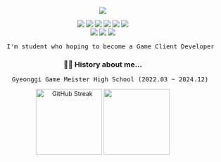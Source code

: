 <div align="center">

<a href="https://github.com/ehdbs28"><img src="https://hits.seeyoufarm.com/api/count/incr/badge.svg?url=https%3A%2F%2Fgithub.com%2Fehdbs28&count_bg=%23000000&title_bg=%23000000&icon=github.svg&icon_color=%23E7E7E7&title=GitHub&edge_flat=false)"/></a>

<img src="https://img.shields.io/badge/C++-00599C?style=badge&logo=cplusplus&logoColor=white"/> <img src="https://img.shields.io/badge/C Sharp-239120?style=badge&logo=csharp&logoColor=white"/>  <img src="https://img.shields.io/badge/TypeScript-3178C6?style=badge&logo=typescript&logoColor=white"/> <img src="https://img.shields.io/badge/UNITY-111111?style=badge&logo=Unity&logoColor=white"/> <img src="https://img.shields.io/badge/UE5-111111?style=badge&logo=unrealengine&logoColor=white"/> <img src="https://img.shields.io/badge/GIT-F05032?style=badge&logo=git&logoColor=white"/><br><a href="https://www.youtube.com/channel/UCTJ55O2NQrO8RFE7ThoKDqA"><img src="https://img.shields.io/badge/Youtube-FF0000?style=badge&logo=youtube&logoColor=white"/></a> <a href="https://velog.io/@ehdbs28/series"><img src="https://img.shields.io/badge/ehdbs28.log-3DDC84?style=badge&logo=Velog&logoColor=white"/></a> <a href="https://ehdbs28.itch.io/"><img src="https://img.shields.io/badge/itch.io-FA5C5C?style=badge&logo=itch.io&logoColor=white"/></a>

<pre>
    I'm student who hoping to become a Game Client Developer / Game Engine Developer
</pre>

### 👨‍💻 History about me...

<pre>
    Gyeonggi Game Meister High School (2022.03 ~ 2024.12)
</pre>

<a href="https://git.io/streak-stats"><img height="150" src="https://streak-stats.demolab.com?user=ehdbs28&theme=dark&card_width=450" alt="GitHub Streak" /></a>   <a href="https://velog.io/@ehdbs28"><img height="150" src="https://velog-readme-stats.vercel.app/api/list?name=ehdbs28"/></a>


